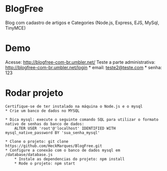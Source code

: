 # BlogFree
Blog com cadastro de artigos e Categories (Node.js, Express, EJS, MySql, TinyMCE)

# Demo
 Acesse: http://blogfree-com-br.umbler.net/
 Teste a parte administrativa: http://blogfree-com-br.umbler.net/login
    * email: teste2@teste.com
    * senha: 123

# Rodar projeto
	Certifique-se de ter instalado na máquina o Node.js e o mysql
    * Crie um banco de dados no MYSQL
    
    * Dica mysql: execute o seguinte comando SQL para utilizar o formato nativo de senhas do banco de dados:
        ALTER USER 'root'@'localhost' IDENTIFIED WITH mysql_native_password BY 'sua_senha_mysql'
        
    * Clone o projeto: git clone https://github.com/HeckMarques/BlogFree.git
    * Configure a conexão com o banco de dados mysql em /database/database.js
		* Instale as dependencias do projeto: npm install
		* Rode o projeto: npm start
 

